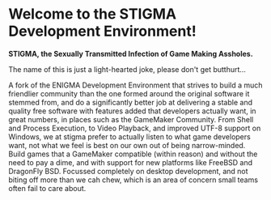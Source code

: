 # Welcome to the STIGMA Development Environment!

**STIGMA, the Sexually Transmitted Infection of Game Making Assholes.**

The name of this is just a light-hearted joke, please don't get butthurt...

A fork of the ENIGMA Development Environment that strives to build a much friendlier community than the one formed around the original software it stemmed from, and do a significantly better job at delivering a stable and quality free software with features added that developers actually want, in great numbers, in places such as the GameMaker Community. From Shell and Process Execution, to Video Playback, and improved UTF-8 support on Windows, we at stigma prefer to actually listen to what game developers want, not what we feel is best on our own out of being narrow-minded. Build games that a GameMaker compatible (within reason) and without the need to pay a dime, and with support for new platforms like FreeBSD and DragonFly BSD. Focussed completely on desktop development, and not biting off more than we cah chew, which is an area of concern small teams often fail to care about.
